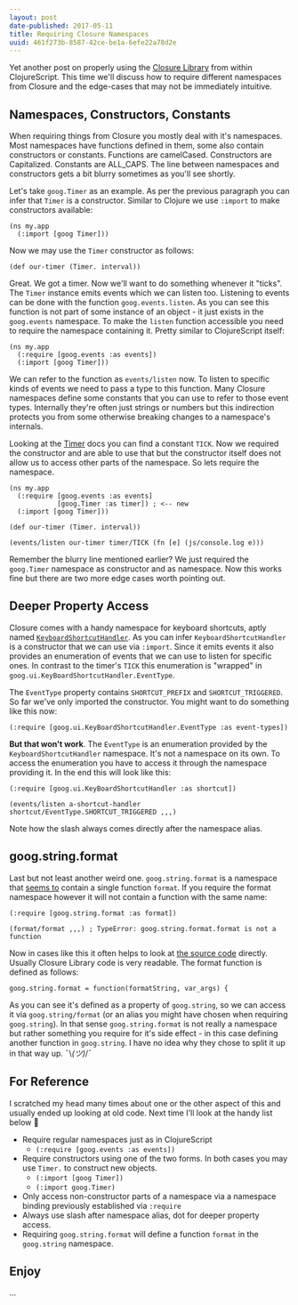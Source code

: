 ```yaml
---
layout: post
date-published: 2017-05-11
title: Requiring Closure Namespaces
uuid: 461f273b-8587-42ce-be1a-6efe22a78d2e
---
```


Yet another post on properly using
the [Closure Library](https://developers.google.com/closure/library/)
from within ClojureScript. This time we'll discuss how to require
different namespaces from Closure and the edge-cases that may not
be immediately intuitive.

## Namespaces, Constructors, Constants

When requiring things from Closure you mostly deal with it's namespaces.
Most namespaces have functions defined in them, some also contain constructors or constants.
Functions are camelCased. Constructors are Capitalized. Constants are ALL_CAPS.
The line between namespaces and constructors gets a bit blurry sometimes as you'll see shortly.

Let's take `goog.Timer` as an example. As per the previous paragraph you can infer that `Timer`
is a constructor. Similar to Clojure we use `:import` to make constructors available:

```
(ns my.app
  (:import [goog Timer]))
```

Now we may use the `Timer` constructor as follows:

```
(def our-timer (Timer. interval))
```

Great. We got a timer. Now we'll want to do something whenever it
"ticks". The `Timer` instance emits events which we can listen
too. Listening to events can be done with the function
`goog.events.listen`. As you can see this function is not part of some
instance of an object - it just exists in the `goog.events` namespace.
To make the `listen` function accessible you need to require the
namespace containing it. Pretty similar to ClojureScript itself:

```
(ns my.app
  (:require [goog.events :as events])
  (:import [goog Timer]))
```

We can refer to the function as `events/listen` now. To listen to
specific kinds of events we need to pass a type to this function. Many
Closure namespaces define some constants that you can use to refer to
those event types. Internally they're often just strings or numbers but
this indirection protects you from some otherwise breaking changes to
a namespace's internals.

Looking at the [Timer](https://google.github.io/closure-library/api/goog.Timer.html) 
docs you can find a constant `TICK`. Now we required the constructor
and are able to use that but the constructor itself does not allow us
to access other parts of the namespace. So lets require the namespace.

```
(ns my.app
  (:require [goog.events :as events]
            [goog.Timer :as timer]) ; <-- new
  (:import [goog Timer]))

(def our-timer (Timer. interval))

(events/listen our-timer timer/TICK (fn [e] (js/console.log e)))
```

Remember the blurry line mentioned earlier? We just required the `goog.Timer` namespace
as constructor and as namespace. Now this works fine but there are two more edge cases worth pointing out.

## Deeper Property Access

Closure comes with a handy namespace for keyboard shortcuts, aptly named [`KeyboardShortcutHandler`](https://google.github.io/closure-library/api/goog.ui.KeyboardShortcutHandler.html).
As you can infer `KeyboardShortcutHandler` is a constructor that we can use via `:import`. 
Since it emits events it also provides an enumeration of events that we can use to listen for specific ones.
In contrast to the timer's `TICK` this enumeration is "wrapped" in `goog.ui.KeyBoardShortcutHandler.EventType`. 

The `EventType` property contains `SHORTCUT_PREFIX` and `SHORTCUT_TRIGGERED`. So far we've only imported the constructor.
You might want to do something like this now:

```
(:require [goog.ui.KeyBoardShortcutHandler.EventType :as event-types])
```

**But that won't work**. The `EventType` is an enumeration provided by
the `KeyboardShortcutHandler` namespace. It's not a namespace on its
own.  To access the enumeration you have to access it through the
namespace providing it. In the end this will look like this:

```
(:require [goog.ui.KeyBoardShortcutHandler :as shortcut])

(events/listen a-shortcut-handler shortcut/EventType.SHORTCUT_TRIGGERED ,,,)
```

Note how the slash always comes directly after the namespace alias.

## goog.string.format

Last but not least another weird one. `goog.string.format` is a namespace
that
[seems to](https://google.github.io/closure-library/api/goog.string.format.html) contain
a single function `format`. If you require the format namespace
however it will not contain a function with the same name:

```
(:require [goog.string.format :as format])

(format/format ,,,) ; TypeError: goog.string.format.format is not a function
```

Now in cases like this it often helps to look at [the source code](https://github.com/google/closure-library/blob/master/closure/goog/string/stringformat.js)
directly. Usually Closure Library code is very readable. The format function is defined as follows:

```
goog.string.format = function(formatString, var_args) {
```

As you can see it's defined as a property of `goog.string`, so we can
access it via `goog.string/format` (or an alias you might have chosen
when requiring `goog.string`).  In that sense `goog.string.format` is
not really a namespace but rather something you require for it's side
effect - in this case defining another function in `goog.string`.  I
have no idea why they chose to split it up in that way up.
¯\\_(ツ)_/¯

## For Reference

I scratched my head many times about one or the other aspect of this
and usually ended up looking at old code. Next time I'll look at the handy list below 🙂

- Require regular namespaces just as in ClojureScript
    - `(:require [goog.events :as events])`
- Require constructors using one of the two forms. In both cases you
  may use `Timer.` to construct new objects.
    - `(:import [goog Timer])`
    - `(:import goog.Timer)`
- Only access non-constructor parts of a namespace via a namespace binding previously established via `:require`
- Always use slash after namespace alias, dot for deeper property access.
- Requiring `goog.string.format` will define a function `format` in the `goog.string` namespace.

## Enjoy

...
